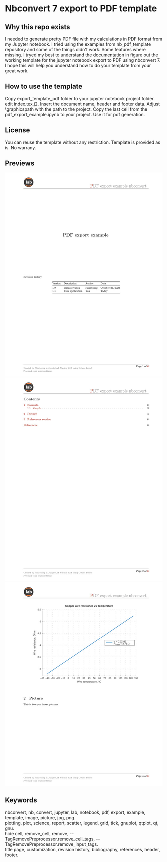 # Nbconvert 7 export to PDF template

## Why this repo exists

I needed to generate pretty PDF file with my calculations in PDF format from my Jupyter notebook. I tried using the examples from nb_pdf_template repository and some of the things didn't work. Some features where missing. I tryed my best to understand the documentation in figure out the working template for the jupyter notebook export to PDF using nbconvert 7. I hope this will help you understand how to do your template from your great work.

## How to use the template

Copy export_template_pdf folder to your jupyter notebook project folder. 
edit index.tex.j2. Insert the document name, header and footer data. Adjust \graphicspath with the path to the project.
Copy the last cell from the pdf_export_example.ipynb to your project. Use it for pdf generation.

## License
You can reuse the template without any restriction. 
Template is provided as is. No warrany.

## Previews 
![page 1](page_1_preview.jpg)
![page 2](page_2_preview.jpg)
![page 4](page_4_preview.jpg)

## Keywords
nbconvert, nb, convert, jupyter, lab, notebook, pdf, export, example, template, image, picture, jpg, png.  
plotting, plot, science, report, scatter, legend, grid, tick, gnuplot, qtplot, qt, gnu.  
hide cell, remove_cell, remove, --TagRemovePreprocessor.remove_cell_tags, --TagRemovePreprocessor.remove_input_tags.  
title page, customization, revision history, bibliography, references, header, footer.  
